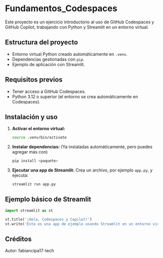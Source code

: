 
# Fundamentos_Codespaces

Este proyecto es un ejercicio introductorio al uso de GitHub Codespaces y GitHub Copilot, trabajando con Python y Streamlit en un entorno virtual.

## Estructura del proyecto

- Entorno virtual Python creado automáticamente en `.venv`.
- Dependencias gestionadas con `pip`.
- Ejemplo de aplicación con Streamlit.

## Requisitos previos

- Tener acceso a GitHub Codespaces.
- Python 3.12 o superior (el entorno se crea automáticamente en Codespaces).

## Instalación y uso

1. **Activar el entorno virtual:**
	```bash
	source .venv/bin/activate
	```

2. **Instalar dependencias:**
	(Ya instaladas automáticamente, pero puedes agregar más con)
	```bash
	pip install <paquete>
	```

3. **Ejecutar una app de Streamlit:**
	Crea un archivo, por ejemplo `app.py`, y ejecuta:
	```bash
	streamlit run app.py
	```

## Ejemplo básico de Streamlit

```python
import streamlit as st

st.title('¡Hola, Codespaces y Copilot!')
st.write('Esta es una app de ejemplo usando Streamlit en un entorno virtual.')
```

## Créditos

Autor: fabiancipa17-tech
